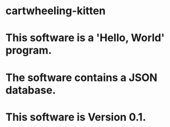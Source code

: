 # cartwheeling-kitten
# This software is a 'Hello, World' program.
# The software contains a JSON database.
# This software is Version 0.1.
